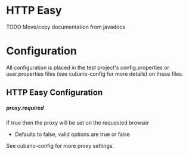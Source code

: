 # HTTP Easy

TODO Move/copy documentation from javadocs

# Configuration

All configuration is placed in the test project's config.properties or user.properties files (see cubano-config for more details) on these files.

## HTTP Easy Configuration

##### proxy.required

If true then the proxy will be set on the requested browser
* Defaults to false, valid options are true or false

See cubano-config for more proxy settings.